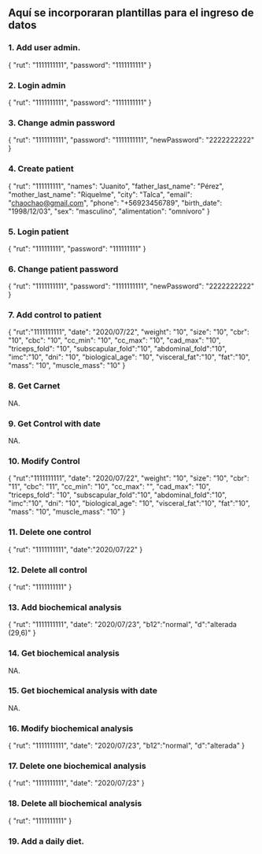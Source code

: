 ## Aquí se incorporaran plantillas para el ingreso de datos

### 1. Add user admin.
{
    "rut": "1111111111",
    "password": "1111111111"
}

### 2. Login admin
{
    "rut": "1111111111",
    "password": "1111111111"
}

### 3. Change admin password
{
    "rut": "1111111111",
    "password": "1111111111",
    "newPassword": "2222222222"
}

### 4. Create patient
{
    "rut": "111111111",
    "names": "Juanito",
    "father_last_name": "Pérez",
    "mother_last_name": "Riquelme",
    "city": "Talca",
    "email": "chaochao@gmail.com",
    "phone": "+56923456789",
    "birth_date": "1998/12/03",
    "sex": "masculino",
    "alimentation": "omnívoro"
}

### 5. Login patient
{
    "rut": "111111111",
    "password": "111111111"
}

### 6. Change patient password
{
    "rut": "1111111111",
    "password": "1111111111",
    "newPassword": "2222222222"
}

### 7. Add control to patient
{
    "rut":"1111111111",
    "date": "2020/07/22",
    "weight": "10",
    "size": "10",
    "cbr": "10",
    "cbc": "10",
    "cc_min": "10",
    "cc_max": "10",
    "cad_max": "10",
    "triceps_fold": "10",
    "subscapular_fold":"10",
    "abdominal_fold":"10",
    "imc":"10",
    "dni": "10",
    "biological_age": "10",
    "visceral_fat":"10",
    "fat":"10",
    "mass": "10",
    "muscle_mass": "10"
}

### 8. Get Carnet
NA.

### 9. Get Control with date
NA.

### 10. Modify Control
{
    "rut":"1111111111",
    "date": "2020/07/22",
    "weight": "10",
    "size": "10",
    "cbr": "11",
    "cbc": "11",
    "cc_min": "10",
    "cc_max": "",
    "cad_max": "10",
    "triceps_fold": "10",
    "subscapular_fold":"10",
    "abdominal_fold":"10",
    "imc":"10",
    "dni": "10",
    "biological_age": "10",
    "visceral_fat":"10",
    "fat":"10",
    "mass": "10",
    "muscle_mass": "10"
}

### 11. Delete one control
{
    "rut": "1111111111",
    "date":"2020/07/22"
}

### 12. Delete all control
{
    "rut": "1111111111"
}

### 13. Add biochemical analysis
{
    "rut": "1111111111",
    "date": "2020/07/23",
    "b12":"normal",
    "d":"alterada (29,6)"
}

### 14. Get biochemical analysis
NA.

### 15. Get biochemical analysis with date
NA.

### 16. Modify biochemical analysis
{
    "rut": "1111111111",
    "date": "2020/07/23",
    "b12":"normal",
    "d":"alterada"
}

### 17. Delete one biochemical analysis
{
    "rut": "1111111111",
    "date": "2020/07/23"
}

### 18. Delete all biochemical analysis
{
    "rut": "1111111111"
}

### 19. Add a daily diet.
